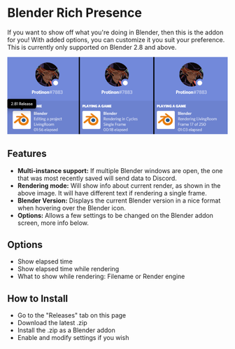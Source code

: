 # Blender Rich Presence

If you want to show off what you're doing in Blender, then this is the addon for you! With added options, you can customize it you suit your preference. This is currently only supported on Blender 2.8 and above.

![Rich Presence Preview](images/preview.png)

## Features

* **Multi-instance support:** If multiple Blender windows are open, the one that was most recently saved will send data to Discord.
* **Rendering mode:** Will show info about current render, as shown in the above image. It will have different text if rendering a single frame.
* **Blender Version:** Displays the current Blender version in a nice format when hovering over the Blender icon.
* **Options:** Allows a few settings to be changed on the Blender addon screen, more info below.

## Options

* Show elapsed time
* Show elapsed time while rendering
* What to show while rendering: Filename or Render engine

## How to Install

* Go to the "Releases" tab on this page
* Download the latest .zip
* Install the .zip as a Blender addon
* Enable and modify settings if you wish